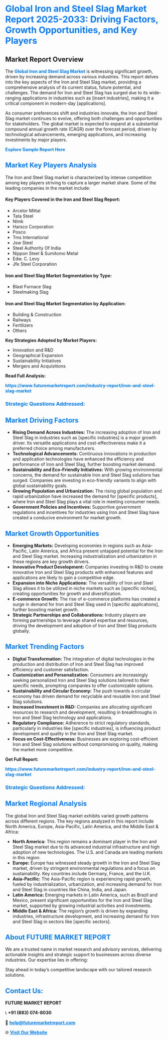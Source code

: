 <h1 style="color: #007BFF;">Global Iron and Steel Slag Market Report 2025-2033: Driving Factors, Growth Opportunities, and Key Players</h1>

<section id="overview">
<h2>Market Report Overview</h2>
<p>The <a href="https://www.futuremarketreport.com/industry-report/iron-and-steel-slag-market" style="color: #007BFF; text-decoration: none;"><strong>Global Iron and Steel Slag Market</strong></a> is witnessing significant growth, driven by increasing demand across various industries. This report delves into the key aspects of the Iron and Steel Slag market, providing a comprehensive analysis of its current status, future potential, and challenges. The demand for Iron and Steel Slag has surged due to its wide-ranging applications in industries such as [insert industries], making it a critical component in modern-day [applications].</p>
<p>As consumer preferences shift and industries innovate, the Iron and Steel Slag market continues to evolve, offering both challenges and opportunities for stakeholders. The global market is expected to expand at a substantial compound annual growth rate (CAGR) over the forecast period, driven by technological advancements, emerging applications, and increasing investments by major players.</p>
</section>

<section id="overview">
<p><a href="https://www.futuremarketreport.com/request-sample/reportId=31578" style="color: #007BFF; text-decoration: none;"><strong>Explore Sample Report Here</strong></a></p>
</section>

<section id="key-players">
<h2 style="color: #007BFF;">Market Key Players Analysis</h2>
<p>The Iron and Steel Slag market is characterized by intense competition among key players striving to capture a larger market share. Some of the leading companies in the market include:</p>
<h4>Key Players Covered in the Iron and Steel Slag Report:</h4>
<ul><li>Arcelor Mittal</li><li>Tata Steel</li><li>Nlmk</li><li>Harsco Corporation</li><li>Posco</li><li>Tms International</li><li>Jsw Steel</li><li>Steel Authority Of India</li><li>Nippon Steel &amp; Sumitomo Metal</li><li>Edw. C. Levy</li><li>Jfe Steel Corporation</li></ul>
<h4>Iron and Steel Slag Market Segmentation by Type:</h4>
<ul><li>Blast Furnace Slag</li><li>Steelmaking Slag</li></ul>

<h4>Iron and Steel Slag Market Segmentation by Application:</h4>
<ul><li>Building &amp; Construction</li><li>Railways</li><li>Fertilizers</li><li>Others</li></ul>
<p><strong>Key Strategies Adopted by Market Players:</strong></p>
<ul>
<li>Innovation and R&D</li>
<li>Geographical Expansion</li>
<li>Sustainability Initiatives</li>
<li>Mergers and Acquisitions</li>
</ul>
</section>

<section>
<p><strong>Read Full Analysis: </strong></p><a href="https://www.futuremarketreport.com/industry-report/iron-and-steel-slag-market" style="color: #007BFF; text-decoration: none;"><strong>https://www.futuremarketreport.com/industry-report/iron-and-steel-slag-market</strong></a>
<h3 style="color: #007BFF;">Strategic Questions Addressed:</h3>
</section>

<section id="driving-factors">
<h2 style="color: #007BFF;">Market Driving Factors</h2>
<ul>
<li><strong>Rising Demand Across Industries:</strong> The increasing adoption of Iron and Steel Slag in industries such as [specific industries] is a major growth driver. Its versatile applications and cost-effectiveness make it a preferred choice among manufacturers.</li>
<li><strong>Technological Advancements:</strong> Continuous innovations in production and application technologies have enhanced the efficiency and performance of Iron and Steel Slag, further boosting market demand.</li>
<li><strong>Sustainability and Eco-Friendly Initiatives:</strong> With growing environmental concerns, the demand for sustainable Iron and Steel Slag solutions has surged. Companies are investing in eco-friendly variants to align with global sustainability goals.</li>
<li><strong>Growing Population and Urbanization:</strong> The rising global population and rapid urbanization have increased the demand for [specific products], where Iron and Steel Slag plays a vital role in meeting consumer needs.</li>
<li><strong>Government Policies and Incentives:</strong> Supportive government regulations and incentives for industries using Iron and Steel Slag have created a conducive environment for market growth.</li>
</ul>
</section>

<section id="growth-opportunities">
<h2 style="color: #007BFF;">Market Growth Opportunities</h2>
<ul>
<li><strong>Emerging Markets:</strong> Developing economies in regions such as Asia-Pacific, Latin America, and Africa present untapped potential for the Iron and Steel Slag market. Increasing industrialization and urbanization in these regions are key growth drivers.</li>
<li><strong>Innovative Product Development:</strong> Companies investing in R&D to create innovative Iron and Steel Slag products with enhanced features and applications are likely to gain a competitive edge.</li>
<li><strong>Expansion into Niche Applications:</strong> The versatility of Iron and Steel Slag allows it to be utilized in niche markets such as [specific niches], creating opportunities for growth and diversification.</li>
<li><strong>E-commerce Growth:</strong> The rise of e-commerce platforms has created a surge in demand for Iron and Steel Slag used in [specific applications], further boosting market growth.</li>
<li><strong>Strategic Partnerships and Collaborations:</strong> Industry players are forming partnerships to leverage shared expertise and resources, driving the development and adoption of Iron and Steel Slag products globally.</li>
</ul>
</section>

<section id="trending-factors">
<h2 style="color: #007BFF;">Market Trending Factors</h2>
<ul>
<li><strong>Digital Transformation:</strong> The integration of digital technologies in the production and distribution of Iron and Steel Slag has improved efficiency and customer satisfaction.</li>
<li><strong>Customization and Personalization:</strong> Consumers are increasingly seeking personalized Iron and Steel Slag solutions tailored to their specific needs, prompting companies to offer customizable options.</li>
<li><strong>Sustainability and Circular Economy:</strong> The push towards a circular economy has driven demand for recyclable and reusable Iron and Steel Slag solutions.</li>
<li><strong>Increased Investment in R&D:</strong> Companies are allocating significant resources to research and development, resulting in breakthroughs in Iron and Steel Slag technology and applications.</li>
<li><strong>Regulatory Compliance:</strong> Adherence to strict regulatory standards, particularly in industries like [specific industries], is influencing product development and quality in the Iron and Steel Slag market.</li>
<li><strong>Focus on Cost-Effectiveness:</strong> Businesses are exploring cost-efficient Iron and Steel Slag solutions without compromising on quality, making the market more competitive.</li>
</ul>
</section>

<section>
<p><strong>Get Full Report: </strong></p><a href="https://www.futuremarketreport.com/industry-report/iron-and-steel-slag-market" style="color: #007BFF; text-decoration: none;"><strong>https://www.futuremarketreport.com/industry-report/iron-and-steel-slag-market</strong></a>
<h3 style="color: #007BFF;">Strategic Questions Addressed:</h3>
</section>


<section id="regional-analysis">
<h2 style="color: #007BFF;">Market Regional Analysis</h2>
<p>The global Iron and Steel Slag market exhibits varied growth patterns across different regions. The key regions analyzed in this report include North America, Europe, Asia-Pacific, Latin America, and the Middle East & Africa:</p>
<ul>
<li><strong>North America:</strong> This region remains a dominant player in the Iron and Steel Slag market due to its advanced industrial infrastructure and high adoption of new technologies. The U.S. and Canada are leading markets in this region.</li>
<li><strong>Europe:</strong> Europe has witnessed steady growth in the Iron and Steel Slag market, driven by stringent environmental regulations and a focus on sustainability. Key countries include Germany, France, and the U.K.</li>
<li><strong>Asia-Pacific:</strong> The Asia-Pacific region is experiencing rapid growth, fueled by industrialization, urbanization, and increasing demand for Iron and Steel Slag in countries like China, India, and Japan.</li>
<li><strong>Latin America:</strong> Emerging markets in Latin America, such as Brazil and Mexico, present significant opportunities for the Iron and Steel Slag market, supported by growing industrial activities and investments.</li>
<li><strong>Middle East & Africa:</strong> The region’s growth is driven by expanding industries, infrastructure development, and increasing demand for Iron and Steel Slag in sectors like [specific sectors].</li>
</ul>
</section>

<footer>
<h2 style="color: #007BFF;">About FUTURE MARKET REPORT</h2>
<p>We are a trusted name in market research and advisory services, delivering actionable insights and strategic support to businesses across diverse industries. Our expertise lies in offering:</p>

<p>Stay ahead in today’s competitive landscape with our tailored research solutions.</p>

<h2 style="color: #007BFF;">Contact Us:</h2>
<p><strong>FUTURE MARKET REPORT</strong></p>
<p>📞 <strong>+91 (883) 074-8030</strong></p>
<p>📧 <strong><a href="mailto:help@futuremarketreport.com" style="color: #007BFF;">help@futuremarketreport.com</a></strong></p>
<p>🌐 <strong><a href="https://www.futuremarketreport.com/" style="color: #007BFF;">Visit Our Website</a></strong></p>
</footer>